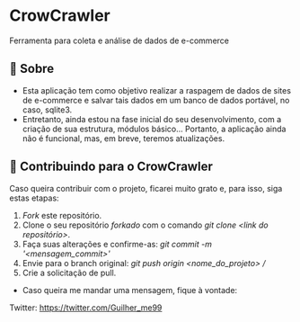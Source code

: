 # CrowCrawler

Ferramenta para coleta e análise de dados de e-commerce

## 🧰 Sobre

+ Esta aplicação tem como objetivo realizar a raspagem de dados de sites de e-commerce e salvar tais dados em um banco de dados portável, no caso, sqlite3.
+ Entretanto, ainda estou na fase inicial do seu desenvolvimento, com a criação de sua estrutura, módulos básico...
Portanto, a aplicação ainda não é funcional, mas, em breve, teremos atualizações.


## 📮 Contribuindo para o CrowCrawler

Caso queira contribuir com o projeto, ficarei muito grato e, para isso, siga estas etapas:

1. _Fork_ este repositório.
2. Clone o seu repositório _forkado_ com o comando _git clone <link do repositório>_.
3. Faça suas alterações e confirme-as: _git commit -m '<mensagem_commit>'_
4. Envie para o branch original: _git push origin <nome_do_projeto> / <local>_
5. Crie a solicitação de pull.

+ Caso queira me mandar uma mensagem, fique à vontade: 

Twitter: https://twitter.com/Guilher_me99

